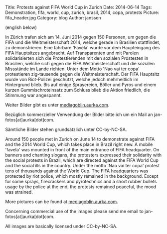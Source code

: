 Title: Protests against FIFA World Cup in Zurich
Date: 2014-06-14
Tags: Demonstration, fifa, world, cup, zurich, brasil, 2014, copa, protests
Picture: fifa_header.jpg
Category: blog
Author: janssen

(english below)

In Zürich trafen sich am 14. Juni 2014 gegen 150 Personen, um gegen die FIFA und  die Weltmeisterschaft 2014, welche gerade in Brasilien stattfindet, zu demonstrieren. Eine fahrbare 'Favela' wurde vor dem Haupteingang des FIFA Hauptsitzes angebracht. Auf Transparenten und mit Parolen solidarisierten sich die Protestierenden mit den sozialen Prostesten in Brasilien, welche sich gegen die FIFA Weltmeisterschaft und die sozialen Missstände im Lande richten. Unter dem Motto 'Nao vai ter copa' protestieren zig-tausende gegen die Weltmeisterschaft. Der FIFA Hauptsitz wurde von Riot-Polizei geschützt, welche jedoch mehrheitlich im Hintergrund blieb. Bis auf einige Sprayereien, Böller und Pyros und einem kurzen Gummischroteinsatz zum Schluss blieb die Aktion friedlich, die Stimmung war angespannt.

Weiter Bilder gibt es unter [mediagoblin.aurka.com](http://mediagoblin.aurka.com/mediagoblin/mg.fcgi/u/janssen/collection/14-06-2014-protests-against-fifa-world-cup-in-zurich/).

Bezüglich kommerzieller Verwendung der Bilder bitte ich um ein Mail an jan-fotos[at]aurka[dot]com.

Sämtliche Bilder stehen grundsätzlich unter CC-by-NC-SA.


Around 150 people met in Zurich on June 14 to demonstrate against FIFA and the 2014 World Cup, which takes place in Brazil right new. A mobile 'favela' was mounted in front of the main entrance of FIFA headquarter. On banners and chanting slogans, the protesters expressed their solidarity with the social protests in Brazil, which are directed against the FIFA World Cup and the social ills in the country. Under the motto 'Nao vai ter copa' protest tens of thousands against the World Cup. The FIFA headquarters was protected by riot police, which mostly remained in the background. Except for some sprays, firecrackers and pyrotechnics and a short rubber bullets usage by the police at the end, the protests remained peaceful, the mood was strained.


More pictures can be found at [mediagoblin.aurka.com](http://mediagoblin.aurka.com/mediagoblin/mg.fcgi/u/janssen/collection/14-06-2014-protests-against-fifa-world-cup-in-zurich/).

Concerning commercial use of the images please send me email to jan-fotos[at]aurka[dot]com.

All images are basically licensed under CC-by-NC-SA.
